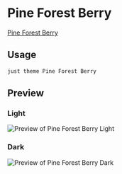# Pine Forest Berry

[Pine Forest Berry](#)

## Usage

```bash
just theme Pine Forest Berry
```

## Preview

### Light

![Preview of Pine Forest Berry Light](preview-light.png)

### Dark

![Preview of Pine Forest Berry Dark](preview-dark.png)
